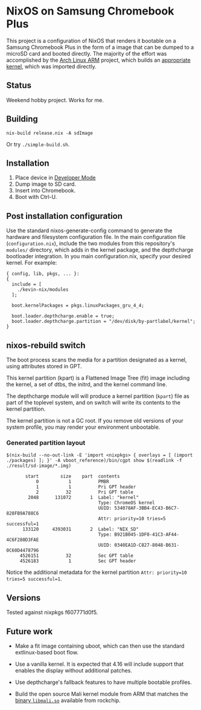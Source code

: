 # NixOS on Samsung Chromebook Plus

This project is a configuration of NixOS that renders it bootable on a
Samsung Chromebook Plus in the form of a image that can be dumped to a
microSD card and booted directly. The majority of the effort was
accomplished by the [Arch Linux ARM][] project, which builds an
[appropriate kernel][], which was imported directly.

[Arch Linux ARM]: https://archlinuxarm.org
[appropriate kernel]: https://github.com/archlinuxarm/PKGBUILDs/tree/master/core/linux-gru

## Status

Weekend hobby project. Works for me.

## Building

```
nix-build release.nix -A sdImage
```

Or try `./simple-build.sh`.

## Installation

 1. Place device in [Developer Mode][]
 2. Dump image to SD card.
 3. Insert into Chromebook.
 4. Boot with Ctrl-U.


[Developer Mode]: https://www.chromium.org/a/chromium.org/dev/chromium-os/developer-information-for-chrome-os-devices/generic

## Post installation configuration

Use the standard nixos-generate-config command to generate the
hardware and filesystem configuration file. In the main configuration
file (`configuration.nix`), include the two modules from this
repository's `modules/` directory, which adds in the kernel package,
and the depthcharge bootloader integration. In you main
configuration.nix, specify your desired kernel. For example:

```
{ config, lib, pkgs, ... }:
{
  include = [
    ./kevin-nix/modules
  ];

  boot.kernelPackages = pkgs.linuxPackages_gru_4_4;

  boot.loader.depthcharge.enable = true;
  boot.loader.depthcharge.partition = "/dev/disk/by-partlabel/kernel";
}
```

## nixos-rebuild switch

The boot process scans the media for a partition designated as a
kernel, using attributes stored in GPT.

This kernel partition (kpart) is a Flattened Image Tree (fit) image
including the kernel, a set of dtbs, the initrd, and the kernel
command line.

The depthcharge module will will produce a kernel partition (`kpart`)
file as part of the toplevel system, and on switch will write its
contents to the kernel partition.

The kernel partition is not a GC root. If you remove old versions of
your system profile, you may render your environment unbootable.

### Generated partition layout

```
$(nix-build --no-out-link -E 'import <nixpkgs> { overlays = [ (import ./packages) ]; }' -A vboot_reference)/bin/cgpt show $(readlink -f ./result/sd-image/*.img)

       start        size    part  contents
           0           1          PMBR
           1           1          Pri GPT header
           2          32          Pri GPT table
        2048      131072       1  Label: "kernel"
                                  Type: ChromeOS kernel
                                  UUID: 534078AF-3BB4-EC43-B6C7-828FB9A788C6
                                  Attr: priority=10 tries=5 successful=1
      133120     4393031       2  Label: "NIX_SD"
                                  Type: B921B045-1DF0-41C3-AF44-4C6F280D3FAE
                                  UUID: 0340EA1D-C827-8048-B631-0C60D4478796
     4526151          32          Sec GPT table
     4526183           1          Sec GPT header
```

Notice the additional metadata for the kernel partition `Attr:
priority=10 tries=5 successful=1`.

## Versions

Tested against nixpkgs f607771d0f5.

## Future work

 * Make a fit image containing uboot, which can then use the standard
   extlinux-based boot flow.

 * Use a vanilla kernel. It is expected that 4.16 will include support
   that enables the display without additional patches.

 * Use depthcharge's fallback features to have multiple bootable
   profiles.

 * Build the open source Mali kernel module from ARM that matches the
   [binary `libmali.so`][rockchip-linux/libmali] available from
   rockchip.

[rockchip-linux/libmali]: https://github.com/rockchip-linux/libmali
